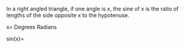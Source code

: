 In a right angled triangle, if one angle is x, the sine of x is the
ratio of lengths of the side opposite x to the hypotenuse.

x= Degrees Radians

sin(x)=
